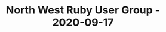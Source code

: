---
layout: post
title: North West Ruby User Group - 2020-09-17
datetime: '2020-09-17T18:30:00+01:00'
name: North West Ruby User Group
external_url: https://www.meetup.com/North-West-Ruby-User-Group/events/jdlpqqybcmbwb/
online_event: true
year_month: 2020-09
---